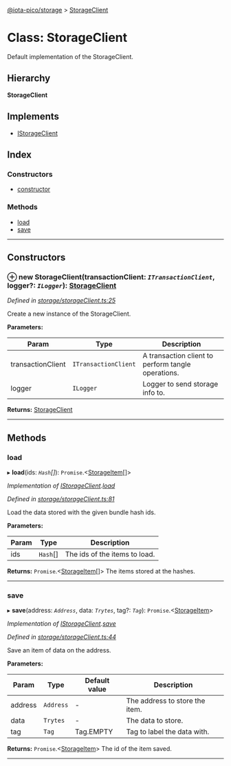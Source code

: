 [@iota-pico/storage](../README.md) > [StorageClient](../classes/storageclient.md)

# Class: StorageClient

Default implementation of the StorageClient.

## Hierarchy

**StorageClient**

## Implements

* [IStorageClient](../interfaces/istorageclient.md)

## Index

### Constructors

* [constructor](storageclient.md#constructor)

### Methods

* [load](storageclient.md#load)
* [save](storageclient.md#save)

---

## Constructors

<a id="constructor"></a>

### ⊕ **new StorageClient**(transactionClient: *`ITransactionClient`*, logger?: *`ILogger`*): [StorageClient](storageclient.md)

*Defined in [storage/storageClient.ts:25](https://github.com/iota-pico/storage/blob/64cdce9/src/storage/storageClient.ts#L25)*

Create a new instance of the StorageClient.

**Parameters:**

| Param | Type | Description |
| ------ | ------ | ------ |
| transactionClient | `ITransactionClient`   |  A transaction client to perform tangle operations. |
| logger | `ILogger`   |  Logger to send storage info to. |

**Returns:** [StorageClient](storageclient.md)

---

## Methods

<a id="load"></a>

###  load

▸ **load**(ids: *`Hash`[]*): `Promise`.<[StorageItem](storageitem.md)[]>

*Implementation of [IStorageClient](../interfaces/istorageclient.md).[load](../interfaces/istorageclient.md#load)*

*Defined in [storage/storageClient.ts:81](https://github.com/iota-pico/storage/blob/64cdce9/src/storage/storageClient.ts#L81)*

Load the data stored with the given bundle hash ids.

**Parameters:**

| Param | Type | Description |
| ------ | ------ | ------ |
| ids | `Hash`[]   |  The ids of the items to load. |

**Returns:** `Promise`.<[StorageItem](storageitem.md)[]>
The items stored at the hashes.

___

<a id="save"></a>

###  save

▸ **save**(address: *`Address`*, data: *`Trytes`*, tag?: *`Tag`*): `Promise`.<[StorageItem](storageitem.md)>

*Implementation of [IStorageClient](../interfaces/istorageclient.md).[save](../interfaces/istorageclient.md#save)*

*Defined in [storage/storageClient.ts:44](https://github.com/iota-pico/storage/blob/64cdce9/src/storage/storageClient.ts#L44)*

Save an item of data on the address.

**Parameters:**

| Param | Type | Default value | Description |
| ------ | ------ | ------ | ------ |
| address | `Address`  | - |   The address to store the item. |
| data | `Trytes`  | - |   The data to store. |
| tag | `Tag`  |  Tag.EMPTY |   Tag to label the data with. |

**Returns:** `Promise`.<[StorageItem](storageitem.md)>
The id of the item saved.

___

